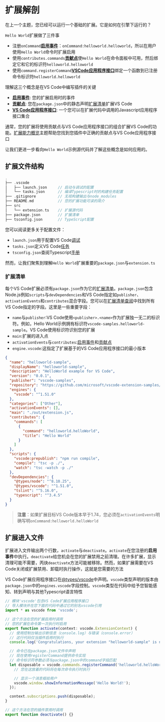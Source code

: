 # 扩展解剖
在上一个主题，您已经可以运行一个基础的扩展。它是如何在引擎下运行的？

`Hello World`扩展做了三件事
- 注册`onCommand`[**启用事件**](/9.%20%E6%9F%A5%E9%98%85/3.%20%E5%90%AF%E7%94%A8%E4%BA%8B%E4%BB%B6.md)：`onCommand:helloworld.helloworld`，所以在用户使用`Hello World`命令时扩展启用
- 使用`contributes.commands`[**贡献点**](/9.%20%E6%9F%A5%E9%98%85/2.%20%E8%B4%A1%E7%8C%AE%E7%82%B9.md)使`Hello World`在命令面板中可用，然后绑定它和它的标识符`helloworld.helloworld`
- 使用`command.registerCommand`[**VSCode应用程序接口**](/9.%20%E6%9F%A5%E9%98%85/1.%20VS%20Code%E5%BA%94%E7%94%A8%E7%A8%8B%E5%BA%8F%E6%8E%A5%E5%8F%A3.md)绑定一个函数到已注册命令标识符`helloworld.helloworld`

理解这三个概念是在VS Code中编写插件的关键
- [**启用事件**](/9.%20%E6%9F%A5%E9%98%85/3.%20%E5%90%AF%E7%94%A8%E4%BA%8B%E4%BB%B6.md): 您的扩展启用时的事件
- [**贡献点**](/9.%20%E6%9F%A5%E9%98%85/2.%20%E8%B4%A1%E7%8C%AE%E7%82%B9.md): 您在`package.json`中的静态声明[扩展清单](/9.%20%E6%9F%A5%E9%98%85/4.%20%E6%89%A9%E5%B1%95%E6%B8%85%E5%8D%95.md)扩展VS Code
- [**VS Code应用程序接口**](/9.%20%E6%9F%A5%E9%98%85/1.%20VS%20Code%E5%BA%94%E7%94%A8%E7%A8%8B%E5%BA%8F%E6%8E%A5%E5%8F%A3.md): 一个您可以在扩展代码中调用的Javascript应用程序接口集合

通常，您的扩展将使用贡献点与VS Code应用程序接口的组合扩展VS Code的功能。[扩展能力概览](/3.%20%E6%89%A9%E5%B1%95%E8%83%BD%E5%8A%9B/1.%20%E6%A6%82%E8%A7%88.md)主题帮助您找到您插件中正确的贡献点与VS Code应用程序接口

让我们更进一步看向`Hello World`示例源代码并了解这些概念是如何应用的。

## 扩展文件结构
```c
.
├── .vscode
│   ├── launch.json     // 启动与调试的配置
│   └── tasks.json      // 编译Typescript时的构建任务配置
├── .gitignore          // 无视构建输出与node_modules
├── README.md           // 您的扩展功能可读的简介
├── src
│   └── extension.ts    // 扩展源代码
├── package.json        // 扩展清单
├── tsconfig.json       // TypeScript配置
```
您可以阅读更多关于配置文件：
- `launch.json`用于配置VS Code[调试](https://code.visualstudio.com/docs/editor/debugging)
- `tasks.json`定义VS Code[任务](https://code.visualstudio.com/docs/editor/tasks)
- `tsconfig.json`查阅Typescript[手册](https://www.typescriptlang.org/docs/handbook/tsconfig-json.html)

然而，让我们聚焦到理解`Hello World`扩展重要的`package.json`与`extension.ts`

### 扩展清单
每个VS Code扩展必须有`package.json`作为它的[扩展清单](/9.%20%E6%9F%A5%E9%98%85/4.%20%E6%89%A9%E5%B1%95%E6%B8%85%E5%8D%95.md)。`package.json`包含Node.js例如`scripts`与`devDependencies`和VS Code指定如`publisher`、`activationEvents`和`contributes`混合字段。您可以在[扩展清单查阅](/9.%20%E6%9F%A5%E9%98%85/4.%20%E6%89%A9%E5%B1%95%E6%B8%85%E5%8D%95.md)中找到所有VS Code指定的字段。这里是一些重要字段：
- `name`与`publisher`:VS Code使用`<publisher>.<name>`作为扩展独一无二的标识符。例如，Hello World示例拥有标识符`vscode-samples.helloworld-sample`。VS Code使用标识符识别您的扩展
- `main`:扩展的进入点
- `activationEvents`与`contributes`:[启用事件](/9.%20%E6%9F%A5%E9%98%85/3.%20%E5%90%AF%E7%94%A8%E4%BA%8B%E4%BB%B6.md)和[贡献点](/9.%20%E6%9F%A5%E9%98%85/2.%20%E8%B4%A1%E7%8C%AE%E7%82%B9.md)
- `engine.vscode`:这指定了扩展基于的VS Code应用程序接口的最小版本
```json
{
  "name": "helloworld-sample",
  "displayName": "helloworld-sample",
  "description": "HelloWorld example for VS Code",
  "version": "0.0.1",
  "publisher": "vscode-samples",
  "repository": "https://github.com/microsoft/vscode-extension-samples/helloworld-sample",
  "engines": {
    "vscode": "^1.51.0"
  },
  "categories": ["Other"],
  "activationEvents": [],
  "main": "./out/extension.js",
  "contributes": {
    "commands": [
      {
        "command": "helloworld.helloWorld",
        "title": "Hello World"
      }
    ]
  },
  "scripts": {
    "vscode:prepublish": "npm run compile",
    "compile": "tsc -p ./",
    "watch": "tsc -watch -p ./"
  },
  "devDependencies": {
    "@types/node": "^8.10.25",
    "@types/vscode": "^1.51.0",
    "tslint": "^5.16.0",
    "typescript": "^3.4.5"
  }
}
```
> **注意**：如果扩展目标VS Code版本早于1.74，您必须在`activationEvents`明确写明`onCommand:helloworld.helloWorld`
## 扩展进入文件
扩展进入文件输出两个行数，`activate`与`deactivate`。`activate`在您注册的**启用事件**中执行。`deactivate`给您机会在您的扩展禁用之前清理。在许多扩展，显示清理可能不需要，丙炔`deactivate`方法可能被移除。然而，如果扩展需要在VS Code关闭或扩展禁用、卸载时执行操作，这就是您需要的方法

VS Code扩展应用程序接口在[@types/vscode](https://www.npmjs.com/package/@types/vscode)中声明。`vscode`类型声明的版本由`package.json`中的`engines.vscode`字段控制。`vscode`类型在代码中给予您智能感知、转到声明与其他Typescript语言特性

```typescript
// 模块'vscode'包含VS Code扩展应用程序接口
// 导入模块并在您下面的代码中通过它的别名vscode引用
import * as vscode from 'vscode';

// 这个方法在您的扩展启用时调用
// 您的扩展在命令第一次执行时启用
export function activate(context: vscode.ExtensionContext) {
  // 使用控制台输出诊断信息（console.log）与错误（console.error）
  // 这行代码仅当插件启用时执行
  console.log('Congratulations, your extension "helloworld-sample" is now active!');

  // 命令已在package.json文件中声明
  // 现在使用registerCommand提供命令实现
  // 命令标识符参数必须与package.json中的command字段匹配
  let disposable = vscode.commands.registerCommand('helloworld.helloWorld', () => {
    // 您在这放着的代码将在每次命令执行时执行

    // 显示一个消息框给用户
    vscode.window.showInformationMessage('Hello World!');
  });

  context.subscriptions.push(disposable);
}

// 这个方法在您的插件禁用时调用
export function deactivate() {}
```